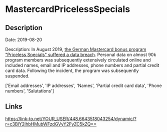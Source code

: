 # MastercardPricelessSpecials

## Description

Date: 2019-08-20

Description:
In August 2019, <a href="https://www.spiegel.de/netzwelt/web/mastercard-datenleck-bei-bonusprogramm-a-1282697.html" target="_blank" rel="noopener">the German Mastercard bonus program &quot;Priceless Specials&quot; suffered a data breach</a>. Personal data on almost 90k program members was subsequently extensively circulated online and included names, email and IP addresses, phone numbers and partial credit card data. Following the incident, the program was subsequently suspended.


['Email addresses', 'IP addresses', 'Names', 'Partial credit card data', 'Phone numbers', 'Salutations']

## Links

https://link-to.net/YOUR_USER/448.6643518043254/dynamic/?r=c3BlY2lhbHMubWFzdGVyY2FyZC5kZQ==
